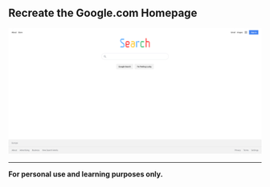 ## Recreate the Google.com Homepage

![Preview](preview.png)

---

<strong>For personal use and learning purposes only.</strong>
